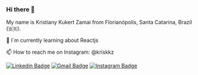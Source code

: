 ### Hi there 👋

My name is Kristiany Kukert Zamai from Florianópolis, Santa Catarina, Brazil (🇧🇷). 

🌱 I´m currently learning about Reactjs 

📫 How to reach me on Instagram: @kriskkz

[![Linkedin Badge](https://img.shields.io/badge/-LinkedIn-blue?style=flat-square&logo=Linkedin&logoColor=white&link=https://br.linkedin.com/in/kristiany-kukert-zamai-b92422/pt-br)](https://br.linkedin.com/in/kristiany-kukert-zamai-b92422/pt-br)
[![Gmail Badge](https://img.shields.io/badge/-Gmail-c14438?style=flat-square&logo=Gmail&logoColor=white&link=mailto:kkzamai@gmail.com)](mailto:kkzamai@gmail.com)
[![Instagram Badge](https://img.shields.io/badge/-Instagram-purple?style=flat-square&logo=Instagram&logoColor=white&link=https://instagram.com/kriskkz)](https://instagram.com/kriskkz)

<!--

**kkzamai/kkzamai** is a ✨ _special_ ✨ repository because its `README.md` (this file) appears on your GitHub profile.

Here are some ideas to get you started:

- 🔭 I’m currently working on ...
- 🌱 I’m currently learning ...
- 👯 I’m looking to collaborate on ...
- 🤔 I’m looking for help with ...
- 💬 Ask me about ...
- 📫 How to reach me: ...
- 😄 Pronouns: ...
- ⚡ Fun fact: ...
-->
